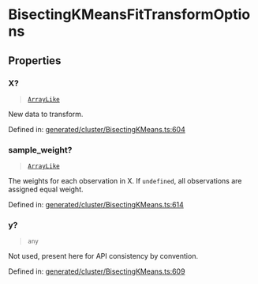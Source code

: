 # BisectingKMeansFitTransformOptions

## Properties

### X?

> [`ArrayLike`](../types/ArrayLike.md)

New data to transform.

Defined in:  [generated/cluster/BisectingKMeans.ts:604](https://github.com/transitive-bullshit/scikit-learn-ts/blob/b59c1ff/packages/sklearn/src/generated/cluster/BisectingKMeans.ts#L604)

### sample\_weight?

> [`ArrayLike`](../types/ArrayLike.md)

The weights for each observation in X. If `undefined`, all observations are assigned equal weight.

Defined in:  [generated/cluster/BisectingKMeans.ts:614](https://github.com/transitive-bullshit/scikit-learn-ts/blob/b59c1ff/packages/sklearn/src/generated/cluster/BisectingKMeans.ts#L614)

### y?

> `any`

Not used, present here for API consistency by convention.

Defined in:  [generated/cluster/BisectingKMeans.ts:609](https://github.com/transitive-bullshit/scikit-learn-ts/blob/b59c1ff/packages/sklearn/src/generated/cluster/BisectingKMeans.ts#L609)
